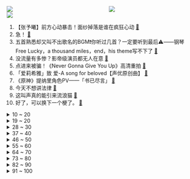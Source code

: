 <div >
	<a style="float:left;width:55%;" href = "https://github.com/anuraghazra/github-readme-stats">
	 <img src = "https://github-readme-stats.vercel.app/api?username=iuuuuuaena&theme=buefy&show_icons=true"/>
	</a>
	<a  style="float:right;width:45%" href = "https://github.com/anuraghazra/github-readme-stats">
	 <img  src="https://github-readme-stats.vercel.app/api/top-langs/?username=anuraghazra&layout=compact"/>
	</a>
	</div>

[![](https://img.shields.io/badge/jxd-@jxdgogogo.xyz-yellowgreen.svg)](https://www.jxdgogogo.xyz)<br>
1. 【张予曦】前方心动暴击！面纱掉落是谁在疯狂心动 [:link:](//www.bilibili.com/video/BV1tW4y1h72Q) <br>
2. 急！ [:link:](//www.bilibili.com/video/BV1yg41167G2) <br>
3. 五首熟悉却又叫不出歌名的BGM❗你听过几首？一定要听到最后⚠️——钢琴Free Lucky，a thousand miles，end，his theme写不下了 [:link:](//www.bilibili.com/video/BV1oG411t7LB) <br>
4. 没流量有多惨？影帝级演员都无人在意 [:link:](//www.bilibili.com/video/BV1sd4y1P7uT) <br>
5. 点进来被骗！《Never Gonna Give You Up》高清重拍 [:link:](//www.bilibili.com/video/BV1EN4y1V7MB) <br>
6. 「爱莉希雅」致 爱-A song for beloved【声优原创曲】 [:link:](//www.bilibili.com/video/BV1bB4y1L7qh) <br>
7. 《原神》提纳里角色PV——「书已尽言」 [:link:](//www.bilibili.com/video/BV1914y1b7cV) <br>
8. 今天不想讲法律 [:link:](//www.bilibili.com/video/BV1vB4y1B7NV) <br>
9. 这叫声真的能引来流浪猫 [:link:](//www.bilibili.com/video/BV1qG411t7fK) <br>
10. 好了，可以换下一个梗了。 [:link:](//www.bilibili.com/video/BV1tv4y1c7Gf) <br>
<details>
<summary>10 ~ 20</summary>

11. 【warma】在BUG中找游戏可太难了！ [:link:](//www.bilibili.com/video/BV1ue4y1f74U) <br>
12. 他变了。 [:link:](//www.bilibili.com/video/BV17V4y1s7od) <br>
13. 《 最 强 蟹 黄 堡 》 [:link:](//www.bilibili.com/video/BV1vv4y1c734) <br>
14. 友 谊 地 久 天 长 [:link:](//www.bilibili.com/video/BV1HB4y1L7Zb) <br>
15. 是你！蕉太狼！ [:link:](//www.bilibili.com/video/BV1kd4y1P7bb) <br>
16. 【何同学】我做了一个自己打字的键盘... [:link:](//www.bilibili.com/video/BV1W14y1b7Mq) <br>
17. Shadow Of The Sun 清唱 [:link:](//www.bilibili.com/video/BV1EB4y1B7Wq) <br>
18. 【Zc故事】当  代  情  圣 [:link:](//www.bilibili.com/video/BV1Jd4y1o7iq) <br>
19. 【2233生日曲】任其蔚蓝 [:link:](//www.bilibili.com/video/BV11a411R71H) <br>
</details>
<details>
<summary>19 ~ 20</summary>

20. 0 元 购，但 逃 得 快！ [:link:](//www.bilibili.com/video/BV1dY4y1c7N7) <br>
21. 我，985高材生，全科老师，败给教育差距 [:link:](//www.bilibili.com/video/BV17a411N7nP) <br>
22. 黑 怕 空 姐 [:link:](//www.bilibili.com/video/BV1J14y1b7y5) <br>
23. 是泳装cos！ [:link:](//www.bilibili.com/video/BV1jd4y1P7NJ) <br>
24. 随便传传 没人看 [:link:](//www.bilibili.com/video/BV1rU4y1C7aV) <br>
25. 想死后烧出舍利子吗  来来喝点加拿大的自来水 [:link:](//www.bilibili.com/video/BV1Yt4y1J7R4) <br>
26. 《整顿职场》 [:link:](//www.bilibili.com/video/BV19U4y1C734) <br>
27. 【原神剧场】少年意气，如清风，如明月 [:link:](//www.bilibili.com/video/BV1da411o789) <br>
28. Life Goes On，但是同步率100%【方舟小动画】 [:link:](//www.bilibili.com/video/BV1Jt4y137sy) <br>
</details>
<details>
<summary>28 ~ 30</summary>

29. 【巫师】网红与资本简史 [:link:](//www.bilibili.com/video/BV1Ja411N7zD) <br>
30. 这是我最后一次钓鱼！ [:link:](//www.bilibili.com/video/BV15d4y1P7uz) <br>
31. 那一瞬间别说我们都愣住了，尴尬 [:link:](//www.bilibili.com/video/BV1JV4y1s7Ls) <br>
32. 印度随手拍照片 [:link:](//www.bilibili.com/video/BV19Y4y1c7zV) <br>
33. 千辛万苦，只为给猛禽一个温暖的家！ [:link:](//www.bilibili.com/video/BV1mU4y1C792) <br>
34. 万字解析，《纸嫁衣》系列究竟讲了个怎样的故事？（上） [:link:](//www.bilibili.com/video/BV19P411L7e8) <br>
35. 来，跟我一起抓鬼呀！经典网剧《灵魂摆渡》第一回 [:link:](//www.bilibili.com/video/BV1Mt4y137po) <br>
36. 我妹是真狠啊 [:link:](//www.bilibili.com/video/BV1Pd4y1P7HV) <br>
37. 江 南 四 大 IKUN [:link:](//www.bilibili.com/video/BV1d14y1473u) <br>
</details>
<details>
<summary>37 ~ 40</summary>

38. 你这崩坏3是假的吧，来玩这款真崩坏3！ [:link:](//www.bilibili.com/video/BV14N4y1F7Tg) <br>
39. 【俄罗斯街拍P30】落日余辉 尤其浪漫 | Semkavkvadrate [:link:](//www.bilibili.com/video/BV1EB4y1L76s) <br>
40. 帮我看看这款页游到底是不是真原神？ [:link:](//www.bilibili.com/video/BV1214y147on) <br>
41. 社死！在酒吧做驻唱，客人非要点鸡你太美，怎么办？【流浪05】 [:link:](//www.bilibili.com/video/BV1Ea411Z7iB) <br>
42. 尸体来咯！这是沉浸式死亡叭？ [:link:](//www.bilibili.com/video/BV1tN4y1V7FM) <br>
43. 大学晚会惊现MJ《犯罪高手》45度倾斜，直拍燃炸了！！！ [:link:](//www.bilibili.com/video/BV11v4y1F7tZ) <br>
44. 6个稀缺的冷门APP，你未必全知道！第3个人都看麻了 [:link:](//www.bilibili.com/video/BV1zU4y1C71c) <br>
45. 我找山寨明星ESO拍了期视频，还没剪完就解散了 [:link:](//www.bilibili.com/video/BV1KS4y1x7Pg) <br>
46. 开胃又美味的《番茄肥牛锅》你心动了吗？ [:link:](//www.bilibili.com/video/BV1CY4y1c7Mp) <br>
</details>
<details>
<summary>46 ~ 50</summary>

47. 【水果猎人】网络热门水果鉴定15 [:link:](//www.bilibili.com/video/BV1wt4y137iQ) <br>
48. 重新发布的视频，比昨天发布的流畅一些，键盘音是通关时候的 [:link:](//www.bilibili.com/video/BV1ha411P7F7) <br>
49. 我就不该出门 [:link:](//www.bilibili.com/video/BV1LS4y1x7KX) <br>
50. 讲一下捡来的小猫咪和我这半年的故事 爱你 [:link:](//www.bilibili.com/video/BV1La411Z79R) <br>
51. 小小韩国人 还想跟我吵？呵不存在的 [:link:](//www.bilibili.com/video/BV1ia4y1f7Ka) <br>
52. 逃离蟹堡王 [:link:](//www.bilibili.com/video/BV17d4y1P7nm) <br>
53. 夏天容易缺水，西瓜汁还有鸡汤都能喝，能喝一点点…… [:link:](//www.bilibili.com/video/BV1kY4y1c7Vy) <br>
54. 自制哑铃音箱 悠悠球数据线 点赞手机充电器 [:link:](//www.bilibili.com/video/BV1U14y147WW) <br>
55. 理由无数种，目的就一个 [:link:](//www.bilibili.com/video/BV1Et4y137Qz) <br>
</details>
<details>
<summary>55 ~ 60</summary>

56. 不要相信男人那张嘴！ [:link:](//www.bilibili.com/video/BV1XB4y167wg) <br>
57. “我删掉了我爸，然后被扇了” [:link:](//www.bilibili.com/video/BV1GG411t7pX) <br>
58. 高评分外卖轻食店吃出活虫，开在垃圾场旁边？【慧小媛】 [:link:](//www.bilibili.com/video/BV1ZY4y1c73J) <br>
59. 这还能是.....植物大战僵尸【2】！？戴夫的老年生活！ [:link:](//www.bilibili.com/video/BV1Fd4y1N79Y) <br>
60. 吃炸串吗？食材100块，卤油秘方10000块。 [:link:](//www.bilibili.com/video/BV1wG411b7iv) <br>
61. 每天一杯奶茶，血液竟会变成乳白色？ [:link:](//www.bilibili.com/video/BV1tB4y1L7HA) <br>
62. 这几天出门旅游啦 [:link:](//www.bilibili.com/video/BV1qd4y1P7Rs) <br>
63. 不小心打开了局长的浏览记录 [:link:](//www.bilibili.com/video/BV1Tg411C7Yk) <br>
64. 我算出了汤姆劈树力量有多大？到底有多痛？ [:link:](//www.bilibili.com/video/BV1Lt4y1379m) <br>
</details>
<details>
<summary>64 ~ 70</summary>

65. 【4K】历时六年，我在游戏中实现了云计算 [:link:](//www.bilibili.com/video/BV16G411t729) <br>
66. 是时候证明自己的实力了。 [:link:](//www.bilibili.com/video/BV1wT411P7dT) <br>
67. 惊天魔盗团拍的还是保守了的珍贵影像 [:link:](//www.bilibili.com/video/BV1xN4y1V7k9) <br>
68. 天上也要卷？国外大佬超清画面为我设定了人生新目标！ [:link:](//www.bilibili.com/video/BV13V4y1s7px) <br>
69. “每只猫咪都有属于自己的专属图片” [:link:](//www.bilibili.com/video/BV1jG4y1a75B) <br>
70. 三伏天，给打游戏的表妹降降温 [:link:](//www.bilibili.com/video/BV1QW4y1h79b) <br>
71. 《TheShy 线 下 走 位》 [:link:](//www.bilibili.com/video/BV13e4y1f7bN) <br>
72. 【原神】耗时一年，我终于还完了这7000只若陀龙王 [:link:](//www.bilibili.com/video/BV1JB4y1B7ZE) <br>
73. 金春禧  厨子探店¥313 [:link:](//www.bilibili.com/video/BV1gg411C7P5) <br>
</details>
<details>
<summary>73 ~ 80</summary>

74. 退休语文教师竟和毒枭称兄道弟，原来…… [:link:](//www.bilibili.com/video/BV1xB4y1L7nH) <br>
75. 有生之年终于住上了像宾馆一样的宿舍 [:link:](//www.bilibili.com/video/BV1hG411t7P9) <br>
76. 你们知道广东凉茶和汤的区别吗 [:link:](//www.bilibili.com/video/BV19P411L7KG) <br>
77. 关于我用一车瓜换了一只小奶猫这件事 [:link:](//www.bilibili.com/video/BV1WB4y1L7Jg) <br>
78. 【 粉色海洋 | 官方MV 】周杰伦携手Romeo 放送浪漫 帅萌父子画面太梦幻 幸福感令人融化 [:link:](//www.bilibili.com/video/BV1Yv4y1c7gF) <br>
79. 满汉全席里最贵的一道菜！竟然要用传说中的龙麟来做？？ [:link:](//www.bilibili.com/video/BV1SS4y1s7iC) <br>
80. 《国内军迷现状》 [:link:](//www.bilibili.com/video/BV1Ud4y1P71C) <br>
81. “雨下整夜 我的爱溢出就像雨水” [:link:](//www.bilibili.com/video/BV1yP411L7oR) <br>
82. 广东爸爸可以有多双标？ [:link:](//www.bilibili.com/video/BV1qV4y1s7ti) <br>
</details>
<details>
<summary>82 ~ 90</summary>

83. 夜跑时听恐怖音乐，会发生什么？ [:link:](//www.bilibili.com/video/BV13t4y1g7XZ) <br>
84. 《崩爹3》动画短片「因爹而在的故事」 [:link:](//www.bilibili.com/video/BV1Vg411C7xp) <br>
85. 面包螃蟹炒鸡蛋，简单实惠的早饭！ [:link:](//www.bilibili.com/video/BV1dY4y1c71U) <br>
86. “克苏鲁恐怖”但主角全是狂战士，重金属R级爽番《地狱使者》 [:link:](//www.bilibili.com/video/BV1ZG411t7Uz) <br>
87. 在互联网看多了高品质的生活，而丢失了自己的普通，所以大家忘了普通人是什么样的了 [:link:](//www.bilibili.com/video/BV1VN4y1V7ij) <br>
88. 【鬼谷说】神经演化（其五）：脑智三分 所归于一 [:link:](//www.bilibili.com/video/BV13G411b7aH) <br>
89. 建议改名：哔哩哔哩向水冲 [:link:](//www.bilibili.com/video/BV1ZG4y1h7L9) <br>
90. 【树叶 白姨】    鬼畜大电影   《你 的 名 字。》 [:link:](//www.bilibili.com/video/BV1dg41167yG) <br>
91. 小红帽:“你这外婆太假了。”【阅片无数Ⅱ 56】 [:link:](//www.bilibili.com/video/BV1Qt4y1g7iT) <br>
</details>
<details>
<summary>91 ~ 100</summary>

92. 卧槽，这也太沉浸了吧 （暑假版） [:link:](//www.bilibili.com/video/BV17d4y1o7C6) <br>
93. 【末日城市100天】一人一枪！遭遇尸潮！！？#6 [:link:](//www.bilibili.com/video/BV1Ve4y1f7c9) <br>
94. 当我打扮成老太太陪爷爷出门 [:link:](//www.bilibili.com/video/BV1yg41167yp) <br>
95. 被鬼谷子戏耍，老头这辈子没这么憋屈过 [:link:](//www.bilibili.com/video/BV1RS4y1p7C8) <br>
96. 【时代少年团】TNT1000万粉丝福利 [:link:](//www.bilibili.com/video/BV1ZU4y1C7vV) <br>
97. “00后整顿”后的组织 [:link:](//www.bilibili.com/video/BV1Nt4y137Ua) <br>
98. 20个古堡！(这几个字值多少播放？) [:link:](//www.bilibili.com/video/BV1XP411L7FE) <br>
99. 见过金发最好看的人！爱豆就要染发染发染发！！ [:link:](//www.bilibili.com/video/BV1sS4y1W7Fi) <br>
100. 晚自习下课，在操场上战斗的中二少年。 [:link:](//www.bilibili.com/video/BV1VB4y1k7xu) <br>
</details>
